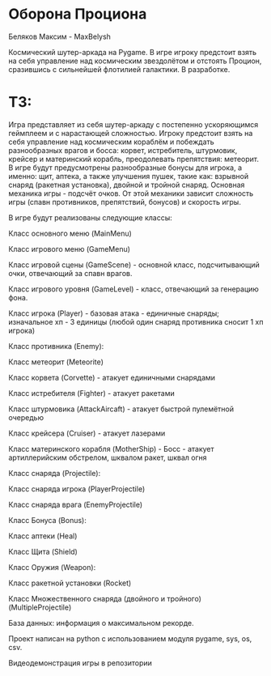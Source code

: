 # Оборона Проциона

Беляков Максим - MaxBelysh

Космический шутер-аркада на Pygame. В игре игроку предстоит взять на себя управление над космическим звездолётом и отстоять Процион, сразившись с сильнейшей флотилией галактики. В разработке.

# ТЗ:

Игра представляет из себя шутер-аркаду с постепенно ускоряющимся геймплеем и с нарастающей сложностью. Игроку предстоит взять на себя управление над космическим кораблём и побеждать разнообразных врагов и босса: корвет, истребитель, штурмовик, крейсер и материнский корабль, преодолевать препятствия: метеорит. В игре будут предусмотрены разнообразные бонусы для игрока, а именно: щит, аптека, а также улучшения пушек, такие как: взрывной снаряд (ракетная установка), двойной и тройной снаряд. Основная механика игры - подсчёт очков. От этой механики зависит сложность игры (спавн противников, препятствий, бонусов) и скорость игры.

В игре будут реализованы следующие классы:

Класс основного меню (MainMenu)

Класс игрового меню (GameMenu)

Класс игровой сцены (GameScene) - основной класс, подсчитывающий очки, отвечающий за спавн врагов.

Класс игрового уровня (GameLevel) - класс, отвечающий за генерацию фона.

Класс игрока (Player) - базовая атака - единичные снаряды; изначальное хп - 3 единицы (любой один снаряд противника сносит 1 хп игрока)

Класс противника (Enemy):

Класс метеорит (Meteorite)

Класс корвета (Corvette) - атакует единичными снарядами

Класс истребителя (Fighter) - атакует ракетами

Класс штурмовика (AttackAircaft) - атакует быстрой пулемётной очередью

Класс крейсера (Cruiser) - атакует лазерами

Класс материнского корабля (MotherShip) - Босс - атакует артиллерийским обстрелом, шквалом ракет, шквал огня

Класс снаряда (Projectile):

Класс снаряда игрока (PlayerProjectile)

Класс снаряда врага (EnemyProjectile)

Класс Бонуса (Bonus):

Класс аптеки (Heal)

Класс Щита (Shield)

Класс Оружия (Weapon):

Класс ракетной установки (Rocket)

Класс Множественного снаряда (двойного и тройного) (MultipleProjectile)


База данных: информация о максимальном рекорде.

Проект написан на python с использованием модуля pygame, sys, os, csv.

Видеодемонстрация игры в репозитории
